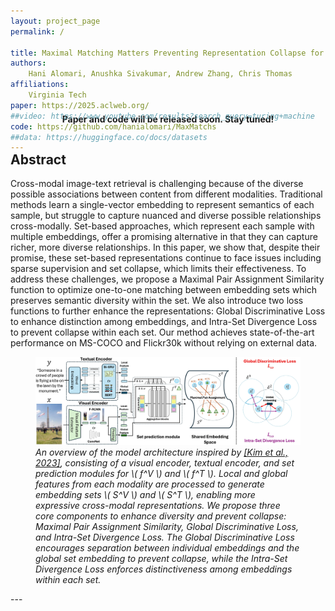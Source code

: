 ```yaml
---
layout: project_page
permalink: /

title: Maximal Matching Matters Preventing Representation Collapse for Robust Cross-Modal Retrieval
authors:
    Hani Alomari, Anushka Sivakumar, Andrew Zhang, Chris Thomas
affiliations:
    Virginia Tech
paper: https://2025.aclweb.org/
##video: https://www.youtube.com/results?search_query=turing+machine
code: https://github.com/hanialomari/MaxMatchs
##data: https://huggingface.co/docs/datasets
---
```


<p style="margin-top: -4.75rem; text-align: center; font-weight: bold;">Paper and code will be released soon. Stay tuned!</p>

<!-- Using HTML to center the abstract -->
<div class="columns is-centered has-text-centered">
    <div class="column is-four-fifths">
        <h2>Abstract</h2>
        <div class="content has-text-justified">
Cross-modal image-text retrieval is challenging because of the diverse possible associations between content from different modalities. 
Traditional methods learn a single-vector embedding to represent semantics of each sample, but struggle to capture nuanced and diverse possible relationships cross-modally. Set-based approaches, which represent each sample with multiple embeddings, offer a promising alternative in that they can capture richer, more diverse relationships. 
In this paper, we show that, despite their promise, these set-based representations continue to face issues including sparse supervision and set collapse, which limits their effectiveness. 
To address these challenges, we propose a Maximal Pair Assignment Similarity function to optimize one-to-one matching between embedding sets which preserves semantic diversity within the set. We also introduce two loss functions to further enhance the representations: Global Discriminative Loss to enhance distinction among embeddings, and Intra-Set Divergence Loss to prevent collapse within each set. Our method achieves state-of-the-art performance on MS-COCO and Flickr30k without relying on external data.
        </div>
    </div>
</div>

<!-- After Abstract -->
<div class="columns is-centered has-text-centered">
    <div class="column is-four-fifths">
        <figure>
            <img src="fig_main.jpg" alt="Main method figure">
                <figcaption class="has-text-justified is-size-7"><em>
                    An overview of the model architecture inspired by <a href="https://arxiv.org/pdf/2211.16761" target="_blank">[Kim et al., 2023]</a>, consisting of a visual encoder, textual encoder, and set prediction modules for \( f^V \) and \( f^T \). Local and global features from each modality are processed to generate embedding sets \( S^V \) and \( S^T \), enabling more expressive cross-modal representations. We propose three core components to enhance diversity and prevent collapse: Maximal Pair Assignment Similarity, Global Discriminative Loss, and Intra-Set Divergence Loss. The Global Discriminative Loss encourages separation between individual embeddings and the global set embedding to prevent collapse, while the Intra-Set Divergence Loss enforces distinctiveness among embeddings within each set.
                </em></figcaption>
        </figure>
    </div>
</div>
---